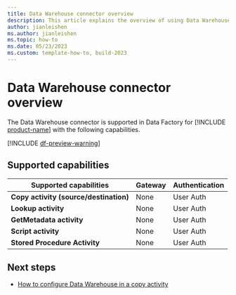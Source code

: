 ```yaml
---
title: Data Warehouse connector overview
description: This article explains the overview of using Data Warehouse.
author: jianleishen
ms.author: jianleishen
ms.topic: how-to
ms.date: 05/23/2023
ms.custom: template-how-to, build-2023
---
```


# Data Warehouse connector overview

The Data Warehouse connector is supported in Data Factory for [!INCLUDE [product-name](../includes/product-name.md)] with the following capabilities.

[!INCLUDE [df-preview-warning](includes/data-factory-preview-warning.md)]

## Supported capabilities

| Supported capabilities | Gateway | Authentication |
| --- | --- | ---|
| **Copy activity (source/destination)** | None | User Auth  |
| **Lookup activity** | None |User Auth |
| **GetMetadata activity** | None |User Auth |
| **Script activity** | None |User Auth |
| **Stored Procedure Activity** | None |User Auth |

## Next steps

- [How to configure Data Warehouse in a copy activity](connector-data-warehouse-copy-activity.md)
